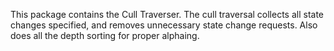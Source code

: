 This package contains the Cull Traverser.  The cull traversal collects all
state changes specified, and removes unnecessary state change requests.  Also
does all the depth sorting for proper alphaing.
